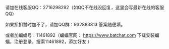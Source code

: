 请加在线客服QQ：2716298292（如QQ不在线没回复，这里会写最新在线的客服QQ）

如果扣扣暂时加不了，请加QQ群：932883813 答案随便填。

或者加蝙蝠号：11461892（蝙蝠官网： https://www.batchat.com 下载安装蝙蝠，注册登录，搜索11461892，添加好友 ）
